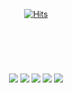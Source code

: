 
<div align="center"> 
  
[![Hits](https://hits.seeyoufarm.com/api/count/incr/badge.svg?url=https%3A%2F%2Fgithub.com%2Fjiheon788%2Fhit-counter&count_bg=%5bcdec&title_bg=%23000000&icon=&icon_color=%232B2929&title=hits&edge_flat=false)](https://hits.seeyoufarm.com)
  
  


  
  
<br><br><br><br>
  

![](http://github-profile-summary-cards.vercel.app/api/cards/profile-details?username=jiheon788&theme=nord_dark)
![](http://github-profile-summary-cards.vercel.app/api/cards/repos-per-language?username=jiheon788&theme=nord_dark)
![](http://github-profile-summary-cards.vercel.app/api/cards/most-commit-language?username=jiheon788&theme=nord_dark)
![](http://github-profile-summary-cards.vercel.app/api/cards/stats?username=jiheon788&theme=nord_dark)
![](http://github-profile-summary-cards.vercel.app/api/cards/productive-time?username=jiheon788&theme=nord_dark&utcOffset=8)
  


</div>


